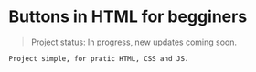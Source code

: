 <h1>Buttons in HTML for begginers</h1>

>Project status: In progress, new updates coming soon.

``
Project simple, for pratic HTML, CSS and JS.
``
